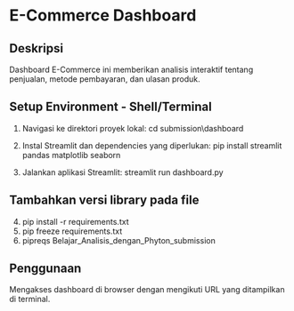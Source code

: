 # E-Commerce Dashboard

## Deskripsi

Dashboard E-Commerce ini memberikan analisis interaktif tentang penjualan, metode pembayaran, dan ulasan produk.

## Setup Environment - Shell/Terminal

1. Navigasi ke direktori proyek lokal:
cd submission\dashboard

2. Instal Streamlit dan dependencies yang diperlukan:
pip install streamlit pandas matplotlib seaborn

3. Jalankan aplikasi Streamlit:
streamlit run dashboard.py

## Tambahkan versi library pada file
4. pip install -r requirements.txt
5. pip freeze requirements.txt
6. pipreqs Belajar_Analisis_dengan_Phyton_submission

## Penggunaan
Mengakses dashboard di browser dengan mengikuti URL yang ditampilkan di terminal.
